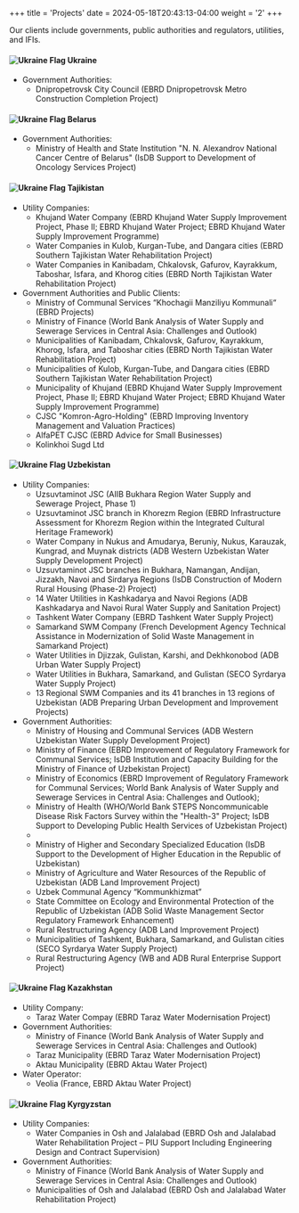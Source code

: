 +++
title = 'Projects'
date = 2024-05-18T20:43:13-04:00
weight = '2'
+++

Our clients include governments, public authorities and regulators, utilities, and IFIs. 


#### <img src="/images/flags/ukraine.svg" alt="Ukraine Flag" class="flag-icon"> Ukraine
- Government Authorities:
 	- Dnipropetrovsk City Council (EBRD Dnipropetrovsk Metro Construction Completion Project)	 

#### <img src="/images/flags/belarus.svg" alt="Ukraine Flag" class="flag-icon"> Belarus	
- Government Authorities:
    - Ministry of Health and State Institution "N. N. Alexandrov National Cancer Centre of Belarus" (IsDB Support to Development of Oncology Services Project)	

#### <img src="/images/flags/tajikistan.svg" alt="Ukraine Flag" class="flag-icon"> Tajikistan	
- Utility Companies:
    - Khujand Water Company (EBRD Khujand Water Supply Improvement Project, Phase II; EBRD Khujand Water Project; EBRD Khujand Water Supply Improvement Programme)
    - Water Companies in Kulob, Kurgan-Tube, and Dangara cities (EBRD Southern Tajikistan Water Rehabilitation Project)
    - Water Companies in Kanibadam, Chkalovsk, Gafurov, Kayrakkum, Taboshar, Isfara, and Khorog cities (EBRD North Tajikistan Water Rehabilitation Project)
- Government Authorities and Public Clients:
    - Ministry of Communal Services “Khochagii Manziliyu Kommunali“ (EBRD Projects)
    - Ministry of Finance (World Bank Analysis of Water Supply and Sewerage Services in Central Asia: Challenges and Outlook)
    - Municipalities of Kanibadam, Chkalovsk, Gafurov, Kayrakkum, Khorog, Isfara, and Taboshar cities (EBRD North Tajikistan Water Rehabilitation Project)
    - Municipalities of Kulob, Kurgan-Tube, and Dangara cities (EBRD Southern Tajikistan Water Rehabilitation Project)
    - Municipality of Khujand (EBRD Khujand Water Supply Improvement Project, Phase II; EBRD Khujand Water Project; EBRD Khujand Water Supply Improvement Programme)
    - CJSC "Komron-Agro-Holding" (EBRD Improving Inventory Management and Valuation Practices)
    - AlfaPET CJSC (EBRD Advice for Small Businesses)
    - Kolinkhoi Sugd Ltd 	

#### <img src="/images/flags/uzbekistan.svg" alt="Ukraine Flag" class="flag-icon"> Uzbekistan	
- Utility Companies:
    -  	Uzsuvtaminot JSC (AIIB Bukhara Region Water Supply and Sewerage Project, Phase 1)
    -  	Uzsuvtaminot JSC branch in Khorezm Region (EBRD Infrastructure Assessment for Khorezm Region within the Integrated Cultural Heritage Framework)
    -  	Water Company in Nukus and Amudarya, Beruniy, Nukus, Karauzak, Kungrad, and Muynak districts (ADB Western Uzbekistan Water Supply Development Project)
    -  	Uzsuvtaminot JSC branches in Bukhara, Namangan, Andijan, Jizzakh, Navoi and Sirdarya Regions (IsDB Construction of Modern Rural Housing (Phase-2) Project)
    -  	14 Water Utilities in Kashkadarya and Navoi Regions (ADB Kashkadarya and Navoi Rural Water Supply and Sanitation Project)
    -  	Tashkent Water Company (EBRD Tashkent Water Supply Project)
    -  	Samarkand SWM Company (French Development Agency Technical Assistance in Modernization of Solid Waste Management in Samarkand Project)
    -  	Water Utilities in Djizzak, Gulistan, Karshi, and Dekhkonobod (ADB Urban Water Supply Project)
    -  	Water Utilities in Bukhara, Samarkand, and Gulistan (SECO Syrdarya Water Supply Project)
    -  	13 Regional SWM Companies and its 41 branches in 13 regions of Uzbekistan (ADB Preparing Urban Development and Improvement Projects)
- Government Authorities:
    -  	Ministry of Housing and Communal Services (ADB Western Uzbekistan Water Supply Development Project)
    -  	Ministry of Finance (EBRD Improvement of Regulatory Framework for Communal Services; IsDB Institution and Capacity Building for the Ministry of Finance of Uzbekistan Project)
    -  	Ministry of Economics (EBRD Improvement of Regulatory Framework for Communal Services; World Bank Analysis of Water Supply and Sewerage Services in Central Asia: Challenges and Outlook);
    -  	Ministry of Health (WHO/World Bank STEPS Noncommunicable Disease Risk Factors Survey within the "Health-3" Project; IsDB Support to Developing Public Health Services of Uzbekistan Project)
    - 
    -  	Ministry of Higher and Secondary Specialized Education (IsDB Support to the Development of Higher Education in the Republic of Uzbekistan)
    -  	Ministry of Agriculture and Water Resources of the Republic of Uzbekistan (ADB Land Improvement Project)
    -  	Uzbek Communal Agency “Kommunkhizmat”
    -  	State Committee on Ecology and Environmental Protection of the Republic of Uzbekistan (ADB Solid Waste Management Sector Regulatory Framework Enhancement)
    -  	Rural Restructuring Agency (ADB Land Improvement Project)
    -  	Municipalities of Tashkent, Bukhara, Samarkand, and Gulistan cities (SECO Syrdarya Water Supply Project)
    -  	Rural Restructuring Agency (WB and ADB Rural Enterprise Support Project)	

#### <img src="/images/flags/khazakhstan.svg" alt="Ukraine Flag" class="flag-icon"> Kazakhstan	
- Utility Company:
    -  	Taraz Water Compay (EBRD Taraz Water Modernisation Project)
- Government Authorities:
    -  	Ministry of Finance (World Bank Analysis of Water Supply and Sewerage Services in Central Asia: Challenges and Outlook)
    -  	Taraz Municipality (EBRD Taraz Water Modernisation Project)
    -  	Aktau Municipality (EBRD Aktau Water Project)
- Water Operator:
    -  	Veolia (France, EBRD Aktau Water Project)	

#### <img src="/images/flags/kyrgyzstan.svg" alt="Ukraine Flag" class="flag-icon"> Kyrgyzstan	
- Utility Companies:
    - Water Companies in Osh and Jalalabad (EBRD Osh and Jalalabad Water Rehabilitation Project – PIU Support Including Engineering Design and Contract Supervision)
- Government Authorities:
    - Ministry of Finance (World Bank Analysis of Water Supply and Sewerage Services in Central Asia: Challenges and Outlook)
    - Municipalities of Osh and Jalalabad (EBRD Osh and Jalalabad Water Rehabilitation Project)	
